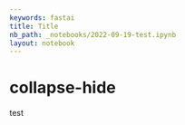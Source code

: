 ```yaml
---
keywords: fastai
title: Title
nb_path: _notebooks/2022-09-19-test.ipynb
layout: notebook
---
```


<!--
#################################################
### THIS FILE WAS AUTOGENERATED! DO NOT EDIT! ###
#################################################
# file to edit: _notebooks/2022-09-19-test.ipynb
-->

<div class="container" id="notebook-container">
        
<div class="cell border-box-sizing text_cell rendered"><div class="inner_cell">
<div class="text_cell_render border-box-sizing rendered_html">
<h1 id="collapse-hide">collapse-hide<a class="anchor-link" href="#collapse-hide"> </a></h1><p>test</p>

</div>
</div>
</div>
</div>
 


